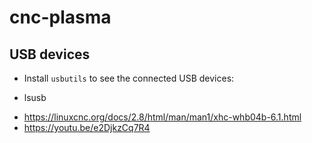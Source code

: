 # cnc-plasma



## USB devices

* Install `usbutils` to see the connected USB devices:
 - lsusb

* https://linuxcnc.org/docs/2.8/html/man/man1/xhc-whb04b-6.1.html
* https://youtu.be/e2DjkzCq7R4

